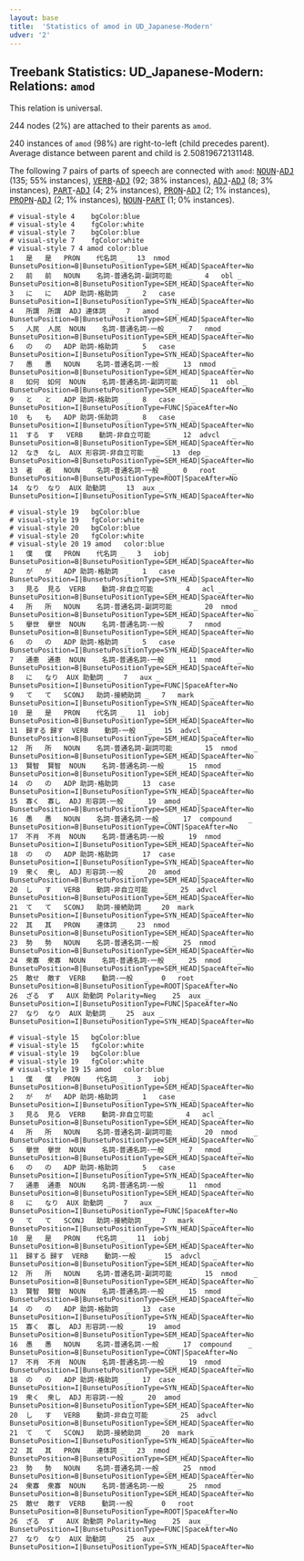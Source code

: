 ```yaml
---
layout: base
title:  'Statistics of amod in UD_Japanese-Modern'
udver: '2'
---
```


## Treebank Statistics: UD_Japanese-Modern: Relations: `amod`

This relation is universal.

244 nodes (2%) are attached to their parents as `amod`.

240 instances of `amod` (98%) are right-to-left (child precedes parent).
Average distance between parent and child is 2.50819672131148.

The following 7 pairs of parts of speech are connected with `amod`: <tt><a href="ja_modern-pos-NOUN.html">NOUN</a></tt>-<tt><a href="ja_modern-pos-ADJ.html">ADJ</a></tt> (135; 55% instances), <tt><a href="ja_modern-pos-VERB.html">VERB</a></tt>-<tt><a href="ja_modern-pos-ADJ.html">ADJ</a></tt> (92; 38% instances), <tt><a href="ja_modern-pos-ADJ.html">ADJ</a></tt>-<tt><a href="ja_modern-pos-ADJ.html">ADJ</a></tt> (8; 3% instances), <tt><a href="ja_modern-pos-PART.html">PART</a></tt>-<tt><a href="ja_modern-pos-ADJ.html">ADJ</a></tt> (4; 2% instances), <tt><a href="ja_modern-pos-PRON.html">PRON</a></tt>-<tt><a href="ja_modern-pos-ADJ.html">ADJ</a></tt> (2; 1% instances), <tt><a href="ja_modern-pos-PROPN.html">PROPN</a></tt>-<tt><a href="ja_modern-pos-ADJ.html">ADJ</a></tt> (2; 1% instances), <tt><a href="ja_modern-pos-NOUN.html">NOUN</a></tt>-<tt><a href="ja_modern-pos-PART.html">PART</a></tt> (1; 0% instances).


~~~ conllu
# visual-style 4	bgColor:blue
# visual-style 4	fgColor:white
# visual-style 7	bgColor:blue
# visual-style 7	fgColor:white
# visual-style 7 4 amod	color:blue
1	是	是	PRON	代名詞	_	13	nmod	_	BunsetuPosition=B|BunsetuPositionType=SEM_HEAD|SpaceAfter=No
2	前	前	NOUN	名詞-普通名詞-副詞可能	_	4	obl	_	BunsetuPosition=B|BunsetuPositionType=SEM_HEAD|SpaceAfter=No
3	に	に	ADP	助詞-格助詞	_	2	case	_	BunsetuPosition=I|BunsetuPositionType=SYN_HEAD|SpaceAfter=No
4	所謂	所謂	ADJ	連体詞	_	7	amod	_	BunsetuPosition=B|BunsetuPositionType=SEM_HEAD|SpaceAfter=No
5	人民	人民	NOUN	名詞-普通名詞-一般	_	7	nmod	_	BunsetuPosition=B|BunsetuPositionType=SEM_HEAD|SpaceAfter=No
6	の	の	ADP	助詞-格助詞	_	5	case	_	BunsetuPosition=I|BunsetuPositionType=SYN_HEAD|SpaceAfter=No
7	愚	愚	NOUN	名詞-普通名詞-一般	_	13	nmod	_	BunsetuPosition=B|BunsetuPositionType=SEM_HEAD|SpaceAfter=No
8	如何	如何	NOUN	名詞-普通名詞-副詞可能	_	11	obl	_	BunsetuPosition=B|BunsetuPositionType=SEM_HEAD|SpaceAfter=No
9	と	と	ADP	助詞-格助詞	_	8	case	_	BunsetuPosition=I|BunsetuPositionType=FUNC|SpaceAfter=No
10	も	も	ADP	助詞-係助詞	_	8	case	_	BunsetuPosition=I|BunsetuPositionType=SYN_HEAD|SpaceAfter=No
11	する	す	VERB	動詞-非自立可能	_	12	advcl	_	BunsetuPosition=B|BunsetuPositionType=SEM_HEAD|SpaceAfter=No
12	なき	なし	AUX	形容詞-非自立可能	_	13	dep	_	BunsetuPosition=B|BunsetuPositionType=SEM_HEAD|SpaceAfter=No
13	者	者	NOUN	名詞-普通名詞-一般	_	0	root	_	BunsetuPosition=B|BunsetuPositionType=ROOT|SpaceAfter=No
14	なり	なり	AUX	助動詞	_	13	aux	_	BunsetuPosition=I|BunsetuPositionType=SYN_HEAD|SpaceAfter=No

~~~


~~~ conllu
# visual-style 19	bgColor:blue
# visual-style 19	fgColor:white
# visual-style 20	bgColor:blue
# visual-style 20	fgColor:white
# visual-style 20 19 amod	color:blue
1	僕	僕	PRON	代名詞	_	3	iobj	_	BunsetuPosition=B|BunsetuPositionType=SEM_HEAD|SpaceAfter=No
2	が	が	ADP	助詞-格助詞	_	1	case	_	BunsetuPosition=I|BunsetuPositionType=SYN_HEAD|SpaceAfter=No
3	見る	見る	VERB	動詞-非自立可能	_	4	acl	_	BunsetuPosition=B|BunsetuPositionType=SEM_HEAD|SpaceAfter=No
4	所	所	NOUN	名詞-普通名詞-副詞可能	_	20	nmod	_	BunsetuPosition=B|BunsetuPositionType=SEM_HEAD|SpaceAfter=No
5	擧世	擧世	NOUN	名詞-普通名詞-一般	_	7	nmod	_	BunsetuPosition=B|BunsetuPositionType=SEM_HEAD|SpaceAfter=No
6	の	の	ADP	助詞-格助詞	_	5	case	_	BunsetuPosition=I|BunsetuPositionType=SYN_HEAD|SpaceAfter=No
7	通患	通患	NOUN	名詞-普通名詞-一般	_	11	nmod	_	BunsetuPosition=B|BunsetuPositionType=SEM_HEAD|SpaceAfter=No
8	に	なり	AUX	助動詞	_	7	aux	_	BunsetuPosition=I|BunsetuPositionType=FUNC|SpaceAfter=No
9	て	て	SCONJ	助詞-接続助詞	_	7	mark	_	BunsetuPosition=I|BunsetuPositionType=SYN_HEAD|SpaceAfter=No
10	是	是	PRON	代名詞	_	11	iobj	_	BunsetuPosition=B|BunsetuPositionType=SEM_HEAD|SpaceAfter=No
11	歸する	歸す	VERB	動詞-一般	_	15	advcl	_	BunsetuPosition=B|BunsetuPositionType=SEM_HEAD|SpaceAfter=No
12	所	所	NOUN	名詞-普通名詞-副詞可能	_	15	nmod	_	BunsetuPosition=B|BunsetuPositionType=SEM_HEAD|SpaceAfter=No
13	賢智	賢智	NOUN	名詞-普通名詞-一般	_	15	nmod	_	BunsetuPosition=B|BunsetuPositionType=SEM_HEAD|SpaceAfter=No
14	の	の	ADP	助詞-格助詞	_	13	case	_	BunsetuPosition=I|BunsetuPositionType=SYN_HEAD|SpaceAfter=No
15	寡く	寡し	ADJ	形容詞-一般	_	19	amod	_	BunsetuPosition=B|BunsetuPositionType=SEM_HEAD|SpaceAfter=No
16	愚	愚	NOUN	名詞-普通名詞-一般	_	17	compound	_	BunsetuPosition=B|BunsetuPositionType=CONT|SpaceAfter=No
17	不肖	不肖	NOUN	名詞-普通名詞-一般	_	19	nmod	_	BunsetuPosition=I|BunsetuPositionType=SEM_HEAD|SpaceAfter=No
18	の	の	ADP	助詞-格助詞	_	17	case	_	BunsetuPosition=I|BunsetuPositionType=SYN_HEAD|SpaceAfter=No
19	衆く	衆し	ADJ	形容詞-一般	_	20	amod	_	BunsetuPosition=B|BunsetuPositionType=SEM_HEAD|SpaceAfter=No
20	し	す	VERB	動詞-非自立可能	_	25	advcl	_	BunsetuPosition=B|BunsetuPositionType=SEM_HEAD|SpaceAfter=No
21	て	て	SCONJ	助詞-接続助詞	_	20	mark	_	BunsetuPosition=I|BunsetuPositionType=SYN_HEAD|SpaceAfter=No
22	其	其	PRON	連体詞	_	23	nmod	_	BunsetuPosition=B|BunsetuPositionType=SEM_HEAD|SpaceAfter=No
23	勢	勢	NOUN	名詞-普通名詞-一般	_	25	nmod	_	BunsetuPosition=B|BunsetuPositionType=SEM_HEAD|SpaceAfter=No
24	衆寡	衆寡	NOUN	名詞-普通名詞-一般	_	25	nmod	_	BunsetuPosition=B|BunsetuPositionType=SEM_HEAD|SpaceAfter=No
25	敵せ	敵す	VERB	動詞-一般	_	0	root	_	BunsetuPosition=B|BunsetuPositionType=ROOT|SpaceAfter=No
26	ざる	ず	AUX	助動詞	Polarity=Neg	25	aux	_	BunsetuPosition=I|BunsetuPositionType=FUNC|SpaceAfter=No
27	なり	なり	AUX	助動詞	_	25	aux	_	BunsetuPosition=I|BunsetuPositionType=SYN_HEAD|SpaceAfter=No

~~~


~~~ conllu
# visual-style 15	bgColor:blue
# visual-style 15	fgColor:white
# visual-style 19	bgColor:blue
# visual-style 19	fgColor:white
# visual-style 19 15 amod	color:blue
1	僕	僕	PRON	代名詞	_	3	iobj	_	BunsetuPosition=B|BunsetuPositionType=SEM_HEAD|SpaceAfter=No
2	が	が	ADP	助詞-格助詞	_	1	case	_	BunsetuPosition=I|BunsetuPositionType=SYN_HEAD|SpaceAfter=No
3	見る	見る	VERB	動詞-非自立可能	_	4	acl	_	BunsetuPosition=B|BunsetuPositionType=SEM_HEAD|SpaceAfter=No
4	所	所	NOUN	名詞-普通名詞-副詞可能	_	20	nmod	_	BunsetuPosition=B|BunsetuPositionType=SEM_HEAD|SpaceAfter=No
5	擧世	擧世	NOUN	名詞-普通名詞-一般	_	7	nmod	_	BunsetuPosition=B|BunsetuPositionType=SEM_HEAD|SpaceAfter=No
6	の	の	ADP	助詞-格助詞	_	5	case	_	BunsetuPosition=I|BunsetuPositionType=SYN_HEAD|SpaceAfter=No
7	通患	通患	NOUN	名詞-普通名詞-一般	_	11	nmod	_	BunsetuPosition=B|BunsetuPositionType=SEM_HEAD|SpaceAfter=No
8	に	なり	AUX	助動詞	_	7	aux	_	BunsetuPosition=I|BunsetuPositionType=FUNC|SpaceAfter=No
9	て	て	SCONJ	助詞-接続助詞	_	7	mark	_	BunsetuPosition=I|BunsetuPositionType=SYN_HEAD|SpaceAfter=No
10	是	是	PRON	代名詞	_	11	iobj	_	BunsetuPosition=B|BunsetuPositionType=SEM_HEAD|SpaceAfter=No
11	歸する	歸す	VERB	動詞-一般	_	15	advcl	_	BunsetuPosition=B|BunsetuPositionType=SEM_HEAD|SpaceAfter=No
12	所	所	NOUN	名詞-普通名詞-副詞可能	_	15	nmod	_	BunsetuPosition=B|BunsetuPositionType=SEM_HEAD|SpaceAfter=No
13	賢智	賢智	NOUN	名詞-普通名詞-一般	_	15	nmod	_	BunsetuPosition=B|BunsetuPositionType=SEM_HEAD|SpaceAfter=No
14	の	の	ADP	助詞-格助詞	_	13	case	_	BunsetuPosition=I|BunsetuPositionType=SYN_HEAD|SpaceAfter=No
15	寡く	寡し	ADJ	形容詞-一般	_	19	amod	_	BunsetuPosition=B|BunsetuPositionType=SEM_HEAD|SpaceAfter=No
16	愚	愚	NOUN	名詞-普通名詞-一般	_	17	compound	_	BunsetuPosition=B|BunsetuPositionType=CONT|SpaceAfter=No
17	不肖	不肖	NOUN	名詞-普通名詞-一般	_	19	nmod	_	BunsetuPosition=I|BunsetuPositionType=SEM_HEAD|SpaceAfter=No
18	の	の	ADP	助詞-格助詞	_	17	case	_	BunsetuPosition=I|BunsetuPositionType=SYN_HEAD|SpaceAfter=No
19	衆く	衆し	ADJ	形容詞-一般	_	20	amod	_	BunsetuPosition=B|BunsetuPositionType=SEM_HEAD|SpaceAfter=No
20	し	す	VERB	動詞-非自立可能	_	25	advcl	_	BunsetuPosition=B|BunsetuPositionType=SEM_HEAD|SpaceAfter=No
21	て	て	SCONJ	助詞-接続助詞	_	20	mark	_	BunsetuPosition=I|BunsetuPositionType=SYN_HEAD|SpaceAfter=No
22	其	其	PRON	連体詞	_	23	nmod	_	BunsetuPosition=B|BunsetuPositionType=SEM_HEAD|SpaceAfter=No
23	勢	勢	NOUN	名詞-普通名詞-一般	_	25	nmod	_	BunsetuPosition=B|BunsetuPositionType=SEM_HEAD|SpaceAfter=No
24	衆寡	衆寡	NOUN	名詞-普通名詞-一般	_	25	nmod	_	BunsetuPosition=B|BunsetuPositionType=SEM_HEAD|SpaceAfter=No
25	敵せ	敵す	VERB	動詞-一般	_	0	root	_	BunsetuPosition=B|BunsetuPositionType=ROOT|SpaceAfter=No
26	ざる	ず	AUX	助動詞	Polarity=Neg	25	aux	_	BunsetuPosition=I|BunsetuPositionType=FUNC|SpaceAfter=No
27	なり	なり	AUX	助動詞	_	25	aux	_	BunsetuPosition=I|BunsetuPositionType=SYN_HEAD|SpaceAfter=No

~~~


